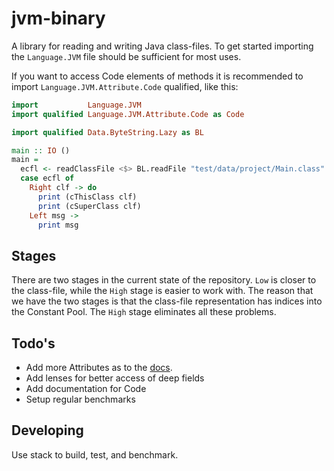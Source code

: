 # jvm-binary

A library for reading and writing Java class-files. To get started
importing the `Language.JVM` file should be sufficient for most uses.

If you want to access Code elements of methods it is recommended to 
import `Language.JVM.Attribute.Code` qualified, like this:

```haskell
import           Language.JVM
import qualified Language.JVM.Attribute.Code as Code

import qualified Data.ByteString.Lazy as BL

main :: IO ()
main = 
  ecfl <- readClassFile <$> BL.readFile "test/data/project/Main.class" 
  case ecfl of 
    Right clf -> do
      print (cThisClass clf)
      print (cSuperClass clf)
    Left msg -> 
      print msg
```

## Stages

There are two stages in the current state of the repository. `Low` is closer
to the class-file, while the `High` stage is easier to work with. The reason
that we have the two stages is that the class-file representation has indices
into the Constant Pool. The `High` stage eliminates all these problems.


## Todo's

- Add more Attributes as to the
[docs](http://docs.oracle.com/javase/specs/jvms/se7/html/jvms-4.html#jvms-4.7).
- Add lenses for better access of deep fields
- Add documentation for Code
- Setup regular benchmarks

## Developing

Use stack to build, test, and benchmark.

